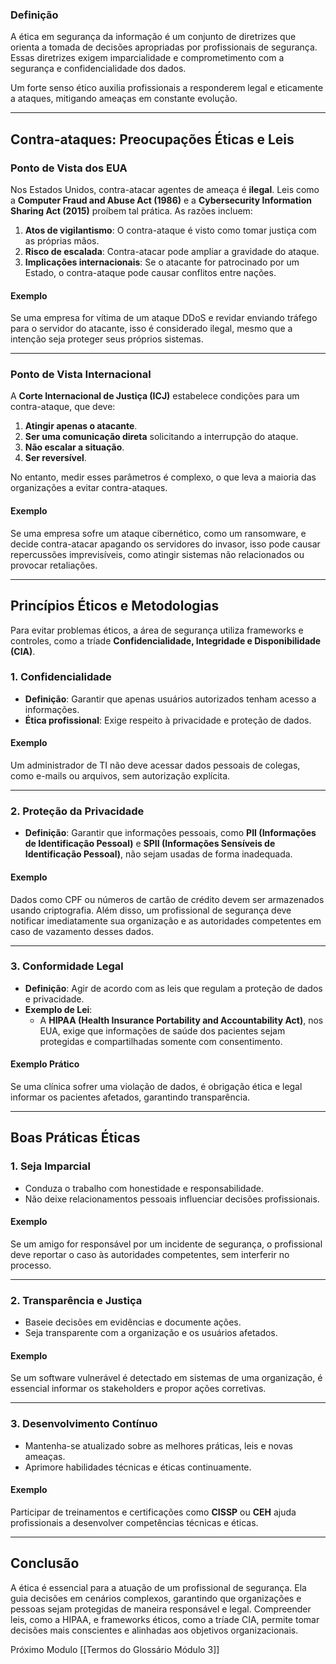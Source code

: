 ### **Definição**

A ética em segurança da informação é um conjunto de diretrizes que orienta a tomada de decisões apropriadas por profissionais de segurança. Essas diretrizes exigem imparcialidade e comprometimento com a segurança e confidencialidade dos dados.

Um forte senso ético auxilia profissionais a responderem legal e eticamente a ataques, mitigando ameaças em constante evolução.

---

## **Contra-ataques: Preocupações Éticas e Leis**

### **Ponto de Vista dos EUA**

Nos Estados Unidos, contra-atacar agentes de ameaça é **ilegal**. Leis como a **Computer Fraud and Abuse Act (1986)** e a **Cybersecurity Information Sharing Act (2015)** proíbem tal prática. As razões incluem:

1. **Atos de vigilantismo**: O contra-ataque é visto como tomar justiça com as próprias mãos.
2. **Risco de escalada**: Contra-atacar pode ampliar a gravidade do ataque.
3. **Implicações internacionais**: Se o atacante for patrocinado por um Estado, o contra-ataque pode causar conflitos entre nações.

#### **Exemplo**

Se uma empresa for vítima de um ataque DDoS e revidar enviando tráfego para o servidor do atacante, isso é considerado ilegal, mesmo que a intenção seja proteger seus próprios sistemas.

---

### **Ponto de Vista Internacional**

A **Corte Internacional de Justiça (ICJ)** estabelece condições para um contra-ataque, que deve:

1. **Atingir apenas o atacante**.
2. **Ser uma comunicação direta** solicitando a interrupção do ataque.
3. **Não escalar a situação**.
4. **Ser reversível**.

No entanto, medir esses parâmetros é complexo, o que leva a maioria das organizações a evitar contra-ataques.

#### **Exemplo**

Se uma empresa sofre um ataque cibernético, como um ransomware, e decide contra-atacar apagando os servidores do invasor, isso pode causar repercussões imprevisíveis, como atingir sistemas não relacionados ou provocar retaliações.

---

## **Princípios Éticos e Metodologias**

Para evitar problemas éticos, a área de segurança utiliza frameworks e controles, como a tríade **Confidencialidade, Integridade e Disponibilidade (CIA)**.

### 1. **Confidencialidade**

- **Definição**: Garantir que apenas usuários autorizados tenham acesso a informações.
- **Ética profissional**: Exige respeito à privacidade e proteção de dados.

#### **Exemplo**

Um administrador de TI não deve acessar dados pessoais de colegas, como e-mails ou arquivos, sem autorização explícita.

---

### 2. **Proteção da Privacidade**

- **Definição**: Garantir que informações pessoais, como **PII (Informações de Identificação Pessoal)** e **SPII (Informações Sensíveis de Identificação Pessoal)**, não sejam usadas de forma inadequada.

#### **Exemplo**

Dados como CPF ou números de cartão de crédito devem ser armazenados usando criptografia. Além disso, um profissional de segurança deve notificar imediatamente sua organização e as autoridades competentes em caso de vazamento desses dados.

---

### 3. **Conformidade Legal**

- **Definição**: Agir de acordo com as leis que regulam a proteção de dados e privacidade.
- **Exemplo de Lei**:
    - A **HIPAA (Health Insurance Portability and Accountability Act)**, nos EUA, exige que informações de saúde dos pacientes sejam protegidas e compartilhadas somente com consentimento.

#### **Exemplo Prático**

Se uma clínica sofrer uma violação de dados, é obrigação ética e legal informar os pacientes afetados, garantindo transparência.

---

## **Boas Práticas Éticas**

### 1. **Seja Imparcial**

- Conduza o trabalho com honestidade e responsabilidade.
- Não deixe relacionamentos pessoais influenciar decisões profissionais.

#### **Exemplo**

Se um amigo for responsável por um incidente de segurança, o profissional deve reportar o caso às autoridades competentes, sem interferir no processo.

---

### 2. **Transparência e Justiça**

- Baseie decisões em evidências e documente ações.
- Seja transparente com a organização e os usuários afetados.

#### **Exemplo**

Se um software vulnerável é detectado em sistemas de uma organização, é essencial informar os stakeholders e propor ações corretivas.

---

### 3. **Desenvolvimento Contínuo**

- Mantenha-se atualizado sobre as melhores práticas, leis e novas ameaças.
- Aprimore habilidades técnicas e éticas continuamente.

#### **Exemplo**

Participar de treinamentos e certificações como **CISSP** ou **CEH** ajuda profissionais a desenvolver competências técnicas e éticas.

---

## **Conclusão**

A ética é essencial para a atuação de um profissional de segurança. Ela guia decisões em cenários complexos, garantindo que organizações e pessoas sejam protegidas de maneira responsável e legal. Compreender leis, como a HIPAA, e frameworks éticos, como a tríade CIA, permite tomar decisões mais conscientes e alinhadas aos objetivos organizacionais.

Próximo Modulo [[Termos do Glossário Módulo 3]]
